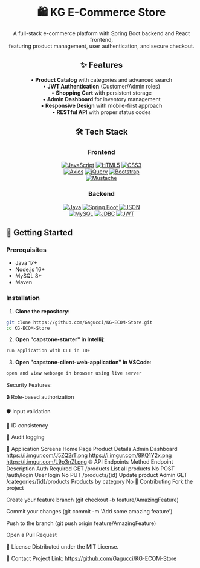 <h1 align="center">🛍️ KG E-Commerce Store</h1>

<p align="center">A full-stack e-commerce platform with Spring Boot backend and React frontend,<br>featuring product management, user authentication, and secure checkout.</p>

<div align="center">

## ✨ Features

<p style="text-align: center; margin-left: 0; padding-left: 0">
• <strong>Product Catalog</strong> with categories and advanced search<br>
• <strong>JWT Authentication</strong> (Customer/Admin roles)<br>
• <strong>Shopping Cart</strong> with persistent storage<br>
• <strong>Admin Dashboard</strong> for inventory management<br>
• <strong>Responsive Design</strong> with mobile-first approach<br>
• <strong>RESTful API</strong> with proper status codes
</p>

</div>

<div align="center">

## 🛠️ Tech Stack

### **Frontend**  
[![JavaScript](https://img.shields.io/badge/JavaScript-F7DF1E?style=for-the-badge&logo=javascript&logoColor=black)](https://developer.mozilla.org/en-US/docs/Web/JavaScript)
[![HTML5](https://img.shields.io/badge/HTML5-E34F26?style=for-the-badge&logo=html5&logoColor=white)](https://developer.mozilla.org/en-US/docs/Web/HTML)
[![CSS3](https://img.shields.io/badge/CSS3-1572B6?style=for-the-badge&logo=css3&logoColor=white)](https://developer.mozilla.org/en-US/docs/Web/CSS)  
[![Axios](https://img.shields.io/badge/Axios-5A29E4?style=for-the-badge&logo=axios&logoColor=white)](https://github.com/axios/axios)
[![jQuery](https://img.shields.io/badge/jQuery-0769AD?style=for-the-badge&logo=jquery&logoColor=white)](https://jquery.com)
[![Bootstrap](https://img.shields.io/badge/Bootstrap-563D7C?style=for-the-badge&logo=bootstrap&logoColor=white)](https://getbootstrap.com)  
[![Mustache](https://img.shields.io/badge/Mustache-000000?style=for-the-badge&logo=mustache&logoColor=white)](https://github.com/janl/mustache.js)

### **Backend**  
[![Java](https://img.shields.io/badge/Java-007396?style=for-the-badge&logo=java&logoColor=white)](https://java.com)
[![Spring Boot](https://img.shields.io/badge/Spring_Boot-6DB33F?style=for-the-badge&logo=spring-boot&logoColor=white)](https://spring.io/projects/spring-boot)
[![JSON](https://img.shields.io/badge/JSON-000000?style=for-the-badge&logo=json&logoColor=white)](https://www.json.org)  
[![MySQL](https://img.shields.io/badge/MySQL-4479A1?style=for-the-badge&logo=mysql&logoColor=white)](https://mysql.com)
[![JDBC](https://img.shields.io/badge/JDBC-007396?style=for-the-badge&logo=java&logoColor=white)](https://docs.oracle.com/javase/tutorial/jdbc/)
[![JWT](https://img.shields.io/badge/JWT-000000?style=for-the-badge&logo=JSON%20web%20tokens&logoColor=white)](https://jwt.io)

</div>

## 🚀 Getting Started

### Prerequisites
- Java 17+
- Node.js 16+
- MySQL 8+
- Maven

### Installation

1. **Clone the repository**:
```bash
git clone https://github.com/Gagucci/KG-ECOM-Store.git
cd KG-ECOM-Store
```
2. **Open "capstone-starter" in Intellij**:
```bash
run application with CLI in IDE
```
3. **Open "capstone-client-web-application" in VSCode**:
```bash
open and view webpage in browser using live server
```
Security Features:

🔒 Role-based authorization

🛡️ Input validation

🔄 ID consistency

📝 Audit logging

📸 Application Screens
Home Page	Product Details	Admin Dashboard
https://i.imgur.com/J5ZQ2rT.png	https://i.imgur.com/8KQ1Y2x.png	https://i.imgur.com/L9p3nZl.png
🌐 API Endpoints
Method	Endpoint	Description	Auth Required
GET	/products	List all products	No
POST	/auth/login	User login	No
PUT	/products/{id}	Update product	Admin
GET	/categories/{id}/products	Products by category	No
🤝 Contributing
Fork the project

Create your feature branch (git checkout -b feature/AmazingFeature)

Commit your changes (git commit -m 'Add some amazing feature')

Push to the branch (git push origin feature/AmazingFeature)

Open a Pull Request

📜 License
Distributed under the MIT License.

📧 Contact
Project Link: https://github.com/Gagucci/KG-ECOM-Store

